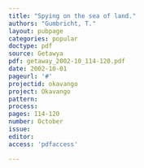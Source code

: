 ```yaml
---
title: "Spying on the sea of land."
authors: "Gumbricht, T."
layout: pubpage
categories: popular
doctype: pdf
source: Getawya
pdf: getaway_2002-10_114-120.pdf
date: 2002-10-01
pageurl: '#'
projectid: okavango
project: Okavango
pattern:
process:
pages: 114-120
number: October
issue:
editor:
access: 'pdfaccess'

---
```

